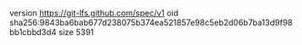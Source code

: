 version https://git-lfs.github.com/spec/v1
oid sha256:9843ba6bab677d238075b374ea521857e98c5eb2d06b7ba13d9f98bb1cbbd3d4
size 5391
